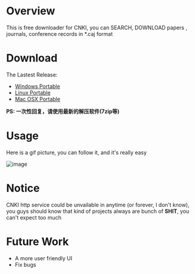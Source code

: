 # Overview
This is free downloader for CNKI, you can SEARCH, DOWNLOAD papers , journals, conference records in *.caj format

# Download
The Lastest Release:
+ [Windows Portable](https://github.com/amyhaber/cnki-downloader/releases/download/v1.0-alpha2/cnki-downloader-windows.zip)
+ [Linux Portable](https://github.com/amyhaber/cnki-downloader/releases/download/v1.0-alpha2/cnki-downloader-linux.zip)
+ [Mac OSX Portable](https://github.com/amyhaber/cnki-downloader/releases/download/v1.0-alpha2/cnki-downloader-darwin.zip)

**PS: 一次性回复，请使用最新的解压软件(7zip等)**

# Usage
Here is a gif picture, you can follow it, and it's really easy

![image](https://github.com/amyhaber/cnki-downloader/blob/master/screenshots/showcase.gif)

# Notice
CNKI http service could be unvailable in anytime (or forever, I don't know), you guys should know that kind of projects
always are bunch of **SHIT**, you can't expect too much

# Future Work
+ A more user friendly UI
+ Fix bugs
